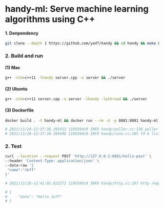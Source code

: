 # handy-ml: Serve machine learning algorithms using C++

#### 1. Denpendency
```bash
git clone --depth 1 https://github.com/yedf/handy && cd handy && make && make install
```

### 2. Build and run
#### (1) Mac
```bash
g++ -std=c++11 -lhandy server.cpp -o server && ./server
```

#### (2) Ubuntu
```bash
g++ -std=c++11 server.cpp -o server -lhandy -lpthread && ./server
```

#### (3) Dockerfile
```bash
docker build . -t handy-ml && docker run --rm -d -p 8081:8081 handy-ml
```
```bash
# 2021/11/28-12:37:36.305413 119559dc0 INFO handy/poller.cc:130 poller kqueue 3 created
# 2021/11/28-12:37:36.305606 119559dc0 INFO handy/conn.cc:285 fd 6 listening at 0.0.0.0:8081
```

### 2. Test
```bash
curl --location --request POST 'http://127.0.0.1:8081/hello-post' \
--header 'Content-Type: application/json' \
--data-raw '{
 "name":"Jeff"
}'

# 2021/11/28-12:41:01.823272 119559dc0 INFO handy/http.cc:197 http request: POST /hello-post HTTP/1.1

# {
#     "data": "Hello Jeff"
# }
```
